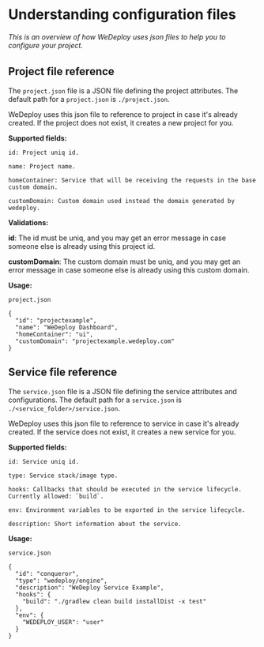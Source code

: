 # Understanding configuration files

###### This is an overview of how WeDeploy uses json files to help you to configure your project.

<!-- <article id="project-configuration"> -->

## Project file reference

The `project.json` file is a JSON file defining the project attributes. The default path for a `project.json` is `./project.json`.

WeDeploy uses this json file to reference to project in case it's already created. If the project does not exist, it creates a new project for you.

**Supported fields:**

```text
id: Project uniq id.

name: Project name.

homeContainer: Service that will be receiving the requests in the base custom domain.

customDomain: Custom domain used instead the domain generated by wedeploy.
```

**Validations:**

**id**: The id must be uniq, and you may get an error message in case someone else is already using this project id.

**customDomain**: The custom domain must be uniq, and you may get an error message in case someone else is already using this custom domain.


**Usage:**

`project.json`
```
{
  "id": "projectexample",
  "name": "WeDeploy Dashboard",
  "homeContainer": "ui",
  "customDomain": "projectexample.wedeploy.com"
}
```

<!-- </article> -->


<!-- <article id="service-configuration"> -->

## Service file reference

The `service.json` file is a JSON file defining the service attributes and configurations. The default path for a `service.json` is `./<service_folder>/service.json`.

WeDeploy uses this json file to reference to service in case it's already created. If the service does not exist, it creates a new service for you.

**Supported fields:**

```text
id: Service uniq id.

type: Service stack/image type.

hooks: Callbacks that should be executed in the service lifecycle. Currently allowed: `build`.

env: Environment variables to be exported in the service lifecycle.

description: Short information about the service.
```

**Usage:**

`service.json`
```
{
  "id": "conqueror",
  "type": "wedeploy/engine",
  "description": "WeDeploy Service Example",
  "hooks": {
    "build": "./gradlew clean build installDist -x test"
  },
  "env": {
    "WEDEPLOY_USER": "user"
  }
}
```


<!-- </article> -->

